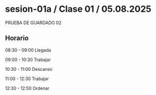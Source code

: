 # sesion-01a / Clase 01 / 05.08.2025

PRUEBA DE GUARDADO 02

## Horario

08:30 - 09:00   Llegada

09:00 - 10:30   Trabajar

10:30 - 11:00   Descanso

11:00 - 12:30   Trabajar

12:30 - 12:50   Ordenar
